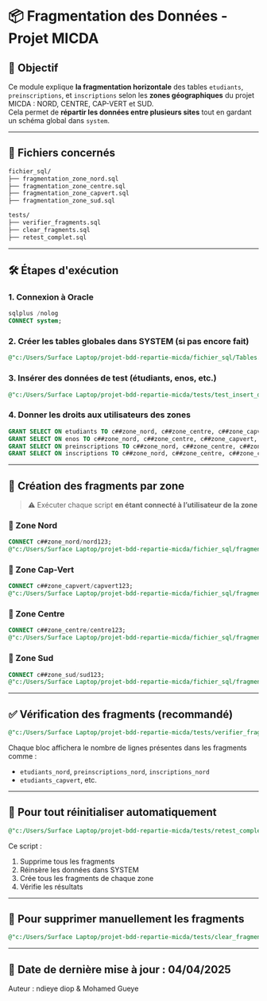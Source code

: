 
# 📦 Fragmentation des Données - Projet MICDA

## 🎯 Objectif

Ce module explique **la fragmentation horizontale** des tables `etudiants`, `preinscriptions`, et `inscriptions` selon les **zones géographiques** du projet MICDA : NORD, CENTRE, CAP-VERT et SUD.  
Cela permet de **répartir les données entre plusieurs sites** tout en gardant un schéma global dans `system`.

---

## 📁 Fichiers concernés

```bash
fichier_sql/
├── fragmentation_zone_nord.sql
├── fragmentation_zone_centre.sql
├── fragmentation_zone_capvert.sql
├── fragmentation_zone_sud.sql

tests/
├── verifier_fragments.sql
├── clear_fragments.sql
├── retest_complet.sql
```

---

## 🛠️ Étapes d'exécution

### 1. Connexion à Oracle

```sql
sqlplus /nolog
CONNECT system;
```

### 2. Créer les tables globales dans SYSTEM (si pas encore fait)

```sql
@"c:/Users/Surface Laptop/projet-bdd-repartie-micda/fichier_sql/Tables.sql"
```

### 3. Insérer des données de test (étudiants, enos, etc.)

```sql
@"c:/Users/Surface Laptop/projet-bdd-repartie-micda/tests/test_insert_data.sql"
```

### 4. Donner les droits aux utilisateurs des zones

```sql
GRANT SELECT ON etudiants TO c##zone_nord, c##zone_centre, c##zone_capvert, c##zone_sud;
GRANT SELECT ON enos TO c##zone_nord, c##zone_centre, c##zone_capvert, c##zone_sud;
GRANT SELECT ON preinscriptions TO c##zone_nord, c##zone_centre, c##zone_capvert, c##zone_sud;
GRANT SELECT ON inscriptions TO c##zone_nord, c##zone_centre, c##zone_capvert, c##zone_sud;
```

---

## 🧩 Création des fragments par zone

> ⚠️ Exécuter chaque script **en étant connecté à l’utilisateur de la zone**

### 🔹 Zone Nord

```sql
CONNECT c##zone_nord/nord123;
@"c:/Users/Surface Laptop/projet-bdd-repartie-micda/fichier_sql/fragmentation_zone_nord.sql"
```

### 🔹 Zone Cap-Vert

```sql
CONNECT c##zone_capvert/capvert123;
@"c:/Users/Surface Laptop/projet-bdd-repartie-micda/fichier_sql/fragmentation_zone_capvert.sql"
```

### 🔹 Zone Centre

```sql
CONNECT c##zone_centre/centre123;
@"c:/Users/Surface Laptop/projet-bdd-repartie-micda/fichier_sql/fragmentation_zone_centre.sql"
```

### 🔹 Zone Sud

```sql
CONNECT c##zone_sud/sud123;
@"c:/Users/Surface Laptop/projet-bdd-repartie-micda/fichier_sql/fragmentation_zone_sud.sql"
```

---

## ✅ Vérification des fragments (recommandé)

```sql
@"c:/Users/Surface Laptop/projet-bdd-repartie-micda/tests/verifier_fragments.sql"
```

Chaque bloc affichera le nombre de lignes présentes dans les fragments comme :
- `etudiants_nord`, `preinscriptions_nord`, `inscriptions_nord`
- `etudiants_capvert`, etc.

---

## 🔁 Pour tout réinitialiser automatiquement

```sql
@"c:/Users/Surface Laptop/projet-bdd-repartie-micda/tests/retest_complet.sql"
```

Ce script :
1. Supprime tous les fragments
2. Réinsère les données dans SYSTEM
3. Crée tous les fragments de chaque zone
4. Vérifie les résultats

---

## 🧹 Pour supprimer manuellement les fragments

```sql
@"c:/Users/Surface Laptop/projet-bdd-repartie-micda/tests/clear_fragments.sql"
```

---

## 📌 Date de dernière mise à jour : 04/04/2025
Auteur : ndieye diop & Mohamed Gueye

